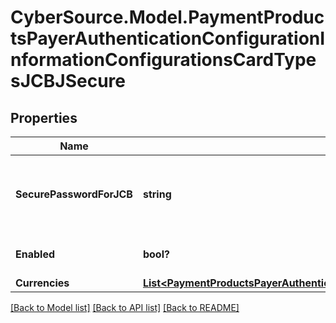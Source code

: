 # CyberSource.Model.PaymentProductsPayerAuthenticationConfigurationInformationConfigurationsCardTypesJCBJSecure
## Properties

Name | Type | Description | Notes
------------ | ------------- | ------------- | -------------
**SecurePasswordForJCB** | **string** | JSecure currency password for Japan Credit Bureau | [optional] 
**Enabled** | **bool?** |  | [optional] [default to true]
**Currencies** | [**List&lt;PaymentProductsPayerAuthenticationConfigurationInformationConfigurationsCardTypesVerifiedByVisaCurrencies&gt;**](PaymentProductsPayerAuthenticationConfigurationInformationConfigurationsCardTypesVerifiedByVisaCurrencies.md) |  | [optional] 

[[Back to Model list]](../README.md#documentation-for-models) [[Back to API list]](../README.md#documentation-for-api-endpoints) [[Back to README]](../README.md)

